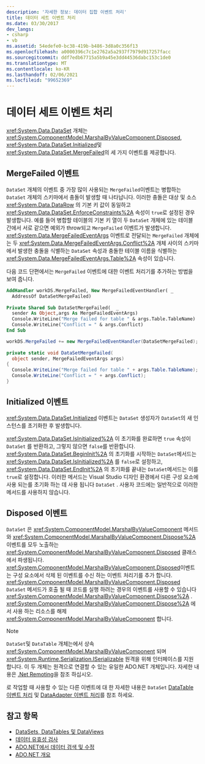 ```yaml
---
description: '자세한 정보: 데이터 집합 이벤트 처리'
title: 데이터 세트 이벤트 처리
ms.date: 03/30/2017
dev_langs:
- csharp
- vb
ms.assetid: 54edefe0-bc38-419b-b486-3d8a0c356f13
ms.openlocfilehash: a0000396c7c1e2762a5a2937f7979d917257facc
ms.sourcegitcommit: ddf7edb67715a5b9a45e3dd44536dabc153c1de0
ms.translationtype: MT
ms.contentlocale: ko-KR
ms.lasthandoff: 02/06/2021
ms.locfileid: "99652369"
---
```

# <a name="handling-dataset-events"></a>데이터 세트 이벤트 처리

<xref:System.Data.DataSet> 개체는 <xref:System.ComponentModel.MarshalByValueComponent.Disposed>, <xref:System.Data.DataSet.Initialized>및 <xref:System.Data.DataSet.MergeFailed>의 세 가지 이벤트를 제공합니다.  
  
## <a name="the-mergefailed-event"></a>MergeFailed 이벤트  

 `DataSet` 개체의 이벤트 중 가장 많이 사용되는 `MergeFailed`이벤트는 병합하는 `DataSet` 개체의 스키마에서 충돌이 발생할 때 나타납니다. 이러한 충돌은 대상 및 소스 <xref:System.Data.DataRow> 의 기본 키 값이 동일하고 <xref:System.Data.DataSet.EnforceConstraints%2A> 속성이 `true`로 설정된 경우 발생합니다. 예를 들어 병합할 테이블의 기본 키 열이 두 `DataSet` 개체에 있는 테이블 간에서 서로 같으면 예외가 throw되고 `MergeFailed` 이벤트가 발생합니다. <xref:System.Data.MergeFailedEventArgs> 이벤트로 전달되는 `MergeFailed` 개체에는 두 <xref:System.Data.MergeFailedEventArgs.Conflict%2A> 개체 사이의 스키마에서 발생한 충돌을 식별하는 `DataSet` 속성과 충돌한 테이블 이름을 식별하는 <xref:System.Data.MergeFailedEventArgs.Table%2A> 속성이 있습니다.  
  
 다음 코드 단편에서는 `MergeFailed` 이벤트에 대한 이벤트 처리기를 추가하는 방법을 보여 줍니다.  
  
```vb  
AddHandler workDS.MergeFailed, New MergeFailedEventHandler( _  
  AddressOf DataSetMergeFailed)  
  
Private Shared Sub DataSetMergeFailed(  _  
  sender As Object,args As MergeFailedEventArgs)  
  Console.WriteLine("Merge failed for table " & args.Table.TableName)  
  Console.WriteLine("Conflict = " & args.Conflict)  
End Sub  
```  
  
```csharp  
workDS.MergeFailed += new MergeFailedEventHandler(DataSetMergeFailed);  
  
private static void DataSetMergeFailed(  
  object sender, MergeFailedEventArgs args)  
{  
  Console.WriteLine("Merge failed for table " + args.Table.TableName);  
  Console.WriteLine("Conflict = " + args.Conflict);  
}  
```  
  
## <a name="the-initialized-event"></a>Initialized 이벤트  

 <xref:System.Data.DataSet.Initialized> 이벤트는 `DataSet` 생성자가 `DataSet`의 새 인스턴스를 초기화한 후 발생합니다.  
  
 <xref:System.Data.DataSet.IsInitialized%2A> 이 초기화를 완료하면 `true` 속성이 `DataSet` 를 반환하고, 그렇지 않으면 `false`를 반환합니다. <xref:System.Data.DataSet.BeginInit%2A> 의 초기화를 시작하는 `DataSet`메서드는 <xref:System.Data.DataSet.IsInitialized%2A> 를 `false`로 설정하고, <xref:System.Data.DataSet.EndInit%2A> 의 초기화를 끝내는 `DataSet`메서드는 이를 `true`로 설정합니다. 이러한 메서드는 Visual Studio 디자인 환경에서 다른 구성 요소에 사용 되는를 초기화 하는 데 사용 됩니다 `DataSet` . 사용자 코드에는 일반적으로 이러한 메서드를 사용하지 않습니다.  
  
## <a name="the-disposed-event"></a>Disposed 이벤트  

 `DataSet` 은 <xref:System.ComponentModel.MarshalByValueComponent> 메서드와 <xref:System.ComponentModel.MarshalByValueComponent.Dispose%2A> 이벤트를 모두 노출하는 <xref:System.ComponentModel.MarshalByValueComponent.Disposed> 클래스에서 파생됩니다. <xref:System.ComponentModel.MarshalByValueComponent.Disposed>이벤트는 구성 요소에서 삭제 된 이벤트를 수신 하는 이벤트 처리기를 추가 합니다. <xref:System.ComponentModel.MarshalByValueComponent.Disposed> `DataSet` 메서드가 호출 될 때 코드를 실행 하려는 경우의 이벤트를 사용할 수 있습니다 <xref:System.ComponentModel.MarshalByValueComponent.Dispose%2A> . <xref:System.ComponentModel.MarshalByValueComponent.Dispose%2A> 에서 사용 하는 리소스를 해제 <xref:System.ComponentModel.MarshalByValueComponent> 합니다.  
  
> [!NOTE]
> `DataSet`및 `DataTable` 개체는에서 상속 <xref:System.ComponentModel.MarshalByValueComponent> 되며 <xref:System.Runtime.Serialization.ISerializable> 원격을 위해 인터페이스를 지원 합니다. 이 두 개체는 원격으로 연결할 수 있는 유일한 ADO.NET 개체입니다. 자세한 내용은 [.Net Remoting](/previous-versions/dotnet/netframework-4.0/72x4h507(v=vs.100))을 참조 하십시오.  
  
 로 작업할 때 사용할 수 있는 다른 이벤트에 대 한 자세한 내용은 `DataSet` [DataTable 이벤트 처리](handling-datatable-events.md) 및 [DataAdapter 이벤트 처리](../handling-dataadapter-events.md)를 참조 하세요.  
  
## <a name="see-also"></a>참고 항목

- [DataSets, DataTables 및 DataViews](index.md)
- [데이터 유효성 검사](/previous-versions/visualstudio/visual-studio-2013/t3b36awf(v=vs.120))
- [ADO.NET에서 데이터 검색 및 수정](../retrieving-and-modifying-data.md)
- [ADO.NET 개요](../ado-net-overview.md)
